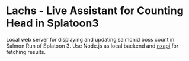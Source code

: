 Lachs - Live Assistant for Counting Head in Splatoon3
===

Local web server for displaying and updating salmonid boss count in Salmon Run of Splatoon 3.
Use Node.js as local backend and [nxapi](https://github.com/samuelthomas2774/nxapi) for fetching results.
